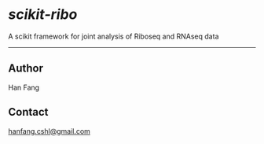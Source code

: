 # *scikit-ribo* 
A scikit framework for joint analysis of Riboseq and RNAseq data

--------

## Author
Han Fang

## Contact
hanfang.cshl@gmail.com
